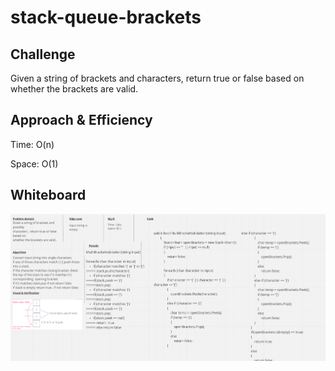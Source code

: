 # stack-queue-brackets

## Challenge 
Given a string of brackets and characters, return true or false based on whether the brackets are valid.

## Approach & Efficiency
Time: O(n)

Space: O(1)

## Whiteboard 
![Image](Brackets.png)